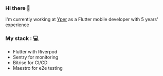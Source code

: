 ### Hi there 👋

I'm currently working at [Yper](https://yper.fr/) as a Flutter mobile developer with 5 years' experience<br>

### My stack : 💻
- Flutter with Riverpod
- Sentry for monitoring
- Bitrise for CI/CD
- Maestro for e2e testing
